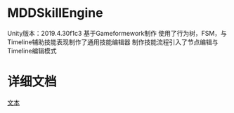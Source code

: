 # MDDSkillEngine
Unity版本：2019.4.30f1c3
基于Gameformework制作
使用了行为树，FSM，与Timeline辅助技能表现制作了通用技能编辑器
制作技能流程引入了节点编辑与Timeline编辑模式
# 详细文档
[文本](URL地址)
